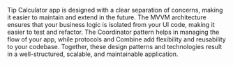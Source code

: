 Tip Calculator app is designed with a clear separation of concerns, making it easier to maintain and extend in the future. The MVVM architecture ensures that your business logic is isolated from your UI code, making it easier to test and refactor. The Coordinator pattern helps in managing the flow of your app, while protocols and Combine add flexibility and reusability to your codebase. Together, these design patterns and technologies result in a well-structured, scalable, and maintainable application.

